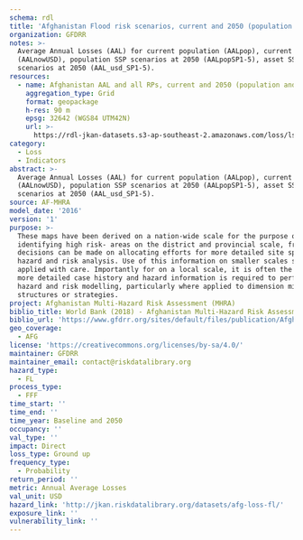 ```yaml
---
schema: rdl
title: 'Afghanistan Flood risk scenarios, current and 2050 (population and asset)'
organization: GFDRR
notes: >-
  Average Annual Losses (AAL) for current population (AALpop), current asset
  (AALnowUSD), population SSP scenarios at 2050 (AALpopSP1-5), asset SSP
  scenarios at 2050 (AAL_usd_SP1-5).
resources:
  - name: Afghanistan AAL and all RPs, current and 2050 (population and asset)
    aggregation_type: Grid
    format: geopackage
    h-res: 90 m
    epsg: 32642 (WGS84 UTM42N)
    url: >-
      https://rdl-jkan-datasets.s3-ap-southeast-2.amazonaws.com/loss/lss-afg-fl.gpkg
category:
  - Loss
  - Indicators
abstract: >-
  Average Annual Losses (AAL) for current population (AALpop), current asset
  (AALnowUSD), population SSP scenarios at 2050 (AALpopSP1-5), asset SSP
  scenarios at 2050 (AAL_usd_SP1-5).
source: AF-MHRA
model_date: '2016'
version: '1'
purpose: >-
  These maps have been derived on a nation-wide scale for the purpose of
  identifying high risk- areas on the district and provincial scale, from which
  decisions can be made on allocating efforts for more detailed site specific
  hazard and risk analysis. Use of this information on smaller scales should be
  applied with care. Importantly for on a local scale, it is often the case that
  more detailed case history and hazard information is required to perform such
  hazard and risk modelling, particularly where applied to dimension mitigation
  structures or strategies.
project: Afghanistan Multi-Hazard Risk Assessment (MHRA)
biblio_title: World Bank (2018) - Afghanistan Multi-Hazard Risk Assessment
biblio_url: 'https://www.gfdrr.org/sites/default/files/publication/Afghanistan_MHRA.pdf'
geo_coverage:
  - AFG
license: 'https://creativecommons.org/licenses/by-sa/4.0/'
maintainer: GFDRR
maintainer_email: contact@riskdatalibrary.org
hazard_type:
  - FL
process_type:
  - FFF
time_start: ''
time_end: ''
time_year: Baseline and 2050
occupancy: ''
val_type: ''
impact: Direct
loss_type: Ground up
frequency_type:
  - Probability
return_period: ''
metric: Annual Average Losses
val_unit: USD
hazard_link: 'http://jkan.riskdatalibrary.org/datasets/afg-loss-fl/'
exposure_link: ''
vulnerability_link: ''
---
```

